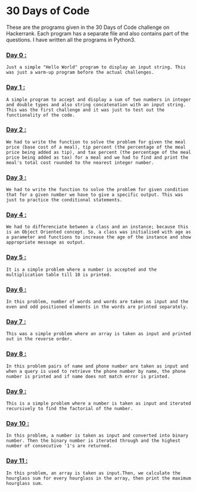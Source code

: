 # 30 Days of Code
These are the programs given in the 30 Days of Code challenge on Hackerrank. Each program has a separate file and also contains part of the questions. I have written all the programs in Python3.

### [**Day 0 :**](/30-days-of-python/SwapnanilDutta_30DOC/D0-Hello-World.py) 
```
Just a simple "Hello World" program to display an input string. This was just a warm-up program before the actual challenges.
```
### [**Day 1 :**](/30-days-of-python/SwapnanilDutta_30DOC/D1-Data-Types.py) 
```
A simple program to accept and display a sum of two numbers in integer and double types and also string concatenation with an input string. This was the first challenge and it was just to test out the functionality of the code.
```
### [**Day 2 :**](/30-days-of-python/SwapnanilDutta_30DOC/D2-Operators.py) 
```
We had to write the function to solve the problem for given the meal price (base cost of a meal), tip percent (the percentage of the meal price being added as tip), and tax percent (the percentage of the meal price being added as tax) for a meal and we had to find and print the meal's total cost rounded to the nearest integer number.
```
### [**Day 3 :**](/30-days-of-python/SwapnanilDutta_30DOC/D3-Intro-to-Conditional-Statements.py) 
```
We had to write the function to solve the problem for given condition that for a given number we have to give a specific output. This was just to practice the conditional statements.
```
### [**Day 4 :**](/30-days-of-python/SwapnanilDutta_30DOC/D4-Class-vs-Instance.py) 
```
We had to differenciate between a class and an instance; because this is an Object Oriented concept. So, a class was initialised with age as a parameter and functions to increase the age of the instance and show appropriate message as output.
```
### [**Day 5 :**](/30-days-of-python/SwapnanilDutta_30DOC/D5-Loops.py) 
```
It is a simple problem where a number is accepted and the multiplication table till 10 is printed.
```
### [**Day 6 :**](/30-days-of-python/SwapnanilDutta_30DOC/D6-Let's-Review.py) 
```
In this problem, number of words and words are taken as input and the even and odd positioned elements in the words are printed separately.
```
### [**Day 7 :**](/30-days-of-python/SwapnanilDutta_30DOC/D7-Arrays.py) 
```
This was a simple problem where an array is taken as input and printed out in the reverse order.
```
### [**Day 8 :**](/30-days-of-python/SwapnanilDutta_30DOC/D8-Dictionaries-and-Maps.py) 
```
In this problem pairs of name and phone number are taken as input and when a query is used to retrieve the phone number by name, the phone number is printed and if name does not match error is printed.
```
### [**Day 9 :**](/30-days-of-python/SwapnanilDutta_30DOC/D9-Recursion-3.py) 
```
This is a simple problem where a number is taken as input and iterated recursively to find the factorial of the number.
```
### [**Day 10 :**](/30-days-of-python/SwapnanilDutta_30DOC/D10-Binary-Numbers.py) 
```
In this problem, a number is taken as input and converted into binary number. Then the binary number is iterated through and the highest number of consecutive '1's are returned.
```
### [**Day 11 :**](/30-days-of-python/SwapnanilDutta_30DOC/D11-2D-Arrays.py) 
```
In this problem, an array is taken as input.Then, we calculate the hourglass sum for every hourglass in the array, then print the maximum hourglass sum.
```